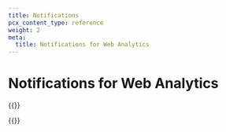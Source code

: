 ```yaml
---
title: Notifications
pcx_content_type: reference
weight: 2
meta:
  title: Notifications for Web Analytics
---
```


# Notifications for Web Analytics

{{<render file="_web-analytics-notifications.md">}}

{{<available-notifications product="Web Analytics">}}